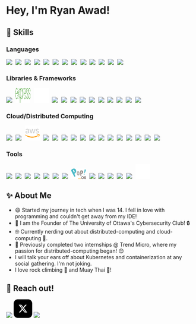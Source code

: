 <!--<a href="#">
<img align="right" src="https://github-readme-stats.vercel.app/api?username=ryan-awad&show_icons=true&hide_border=true&theme=dracula">
</a>-->


# Hey, I'm Ryan Awad!

<!--![Ryan Awad's GitHub stats](https://github-readme-stats.vercel.app/api?username=ryan-awad&count_private=true&show_icons=true&show=prs_merged&rank_icon=percentile&theme=synthwave)-->

## 🚀 Skills

### Languages

<div>
  <img src="https://cdn.jsdelivr.net/gh/devicons/devicon@latest/icons/go/go-original-wordmark.svg" style="width: 40px; padding-right: 5px;" />
  <img src="https://cdn.jsdelivr.net/gh/devicons/devicon@latest/icons/python/python-original.svg" style="width: 40px; padding-right: 5px;" />     
  <img src="https://cdn.jsdelivr.net/gh/devicons/devicon@latest/icons/javascript/javascript-original.svg" style="width: 40px; padding-right: 5px;" />   
  <img src="https://cdn.jsdelivr.net/gh/devicons/devicon@latest/icons/typescript/typescript-original.svg" style="width: 40px; padding-right: 5px;" />
  <img src="https://cdn.jsdelivr.net/gh/devicons/devicon@latest/icons/java/java-original.svg" style="width: 40px; padding-right: 5px;" />
  <img src="https://cdn.jsdelivr.net/gh/devicons/devicon@latest/icons/c/c-original.svg" style="width: 40px; padding-right: 5px;" />
  <img src="https://cdn.jsdelivr.net/gh/devicons/devicon@latest/icons/cplusplus/cplusplus-original.svg" style="width: 40px; padding-right: 5px;" />
  <img src="https://cdn.jsdelivr.net/gh/devicons/devicon@latest/icons/csharp/csharp-original.svg" style="width: 40px; padding-right: 5px;" />
  <img src="https://bashlogo.com/img/symbol/png/monochrome_light.png" style="width: 40px; padding-right: 5px;" />
  <img src="https://cdn.jsdelivr.net/gh/devicons/devicon@latest/icons/html5/html5-original.svg" style="width: 40px; padding-right: 5px;" />
  <img src="https://cdn.jsdelivr.net/gh/devicons/devicon@latest/icons/css3/css3-original.svg" style="width: 40px; padding-right: 5px;" />
  <img src="https://cdn.jsdelivr.net/gh/devicons/devicon@latest/icons/arduino/arduino-original-wordmark.svg" style="width: 40px; padding-right: 5px;" />
  <img src="https://cdn.jsdelivr.net/gh/devicons/devicon@latest/icons/php/php-original.svg" style="width: 40px; padding-right: 5px;" />
</div>

### Libraries & Frameworks

<div>
  <img src="https://cdn.jsdelivr.net/gh/devicons/devicon@latest/icons/nodejs/nodejs-plain-wordmark.svg" style="width: 40px; padding-right: 5px;" />
  <img src="./images/express_logo.svg" style="width: 40px; padding-right: 5px; height: 40px;" />
  <img src="./images/flask-original.svg" style="width: 40px; padding-right: 5px;" />
  <img src="https://cdn.jsdelivr.net/gh/devicons/devicon@latest/icons/react/react-original.svg" style="width: 40px; padding-right: 5px;" />
  <img src="https://cdn.jsdelivr.net/gh/devicons/devicon@latest/icons/nextjs/nextjs-original.svg" style="width: 40px; padding-right: 5px;" />
  <img src="https://cdn.jsdelivr.net/gh/devicons/devicon@latest/icons/mysql/mysql-original-wordmark.svg" style="width: 40px; padding-right: 5px;" />
  <img src="https://cdn.jsdelivr.net/gh/devicons/devicon@latest/icons/postgresql/postgresql-original.svg" style="width: 40px; padding-right: 5px;" />
  <img src="https://cdn.jsdelivr.net/gh/devicons/devicon@latest/icons/redis/redis-plain-wordmark.svg" style="width: 40px; padding-right: 5px;" />
  <img src="https://cdn.jsdelivr.net/gh/devicons/devicon@latest/icons/nginx/nginx-original.svg" style="width: 40px; padding-right: 5px;" />
  <img src="https://cdn.jsdelivr.net/gh/devicons/devicon@latest/icons/apache/apache-original.svg" style="width: 40px; padding-right: 5px;" />
  <img src="https://cdn.jsdelivr.net/gh/devicons/devicon@latest/icons/vuejs/vuejs-original.svg" style="width: 40px; padding-right: 5px;" />
  <img src="https://cdn.jsdelivr.net/gh/devicons/devicon@latest/icons/tensorflow/tensorflow-original.svg" style="width: 40px; padding-right: 5px;" />
  <img src="https://cdn.jsdelivr.net/gh/devicons/devicon@latest/icons/scikitlearn/scikitlearn-original.svg" style="width: 40px; padding-right: 5px;" />
</div>

### Cloud/Distributed Computing

<div>
  <img src="https://cdn.jsdelivr.net/gh/devicons/devicon@latest/icons/kubernetes/kubernetes-original.svg" style="width: 40px; padding-right: 5px;" />
  <img src="https://falco.org/img/brand/falco-icon-color.svg" style="width: 40px; padding-right: 5px;" />
  <img src="./images/amazonwebservices-original-wordmark.svg" style="width: 40px; padding-right: 5px;" />
  <img src="https://cdn.jsdelivr.net/gh/devicons/devicon@latest/icons/terraform/terraform-original.svg" style="width: 40px; padding-right: 5px;" />
  <img src="https://icon.icepanel.io/AWS/svg/Compute/EC2.svg" style="width: 40px; padding-right: 5px;" />
  <img src="https://icon.icepanel.io/AWS/svg/Compute/Lambda.svg" style="width: 40px; padding-right: 5px;" />
  <img src="https://icon.icepanel.io/AWS/svg/Containers/Elastic-Kubernetes-Service.svg" style="width: 40px; padding-right: 5px;" />
  <img src="https://icon.icepanel.io/AWS/svg/Containers/Elastic-Container-Service.svg" style="width: 40px; padding-right: 5px;" />
  <img src="https://icon.icepanel.io/AWS/svg/Database/RDS.svg" style="width: 40px; padding-right: 5px;" />
  <img src="https://icon.icepanel.io/AWS/svg/Database/DynamoDB.svg" style="width: 40px; padding-right: 5px;" />
  <img src="https://icon.icepanel.io/AWS/svg/Networking-Content-Delivery/Virtual-Private-Cloud.svg" style="width: 40px; padding-right: 5px;" />
  <img src="https://icon.icepanel.io/AWS/svg/Analytics/Kinesis.svg" style="width: 40px; padding-right: 5px;" />
  <img src="https://icon.icepanel.io/AWS/svg/Storage/Simple-Storage-Service.svg" style="width: 40px; padding-right: 5px;" />
  <img src="https://icon.icepanel.io/AWS/svg/App-Integration/Simple-Queue-Service.svg" style="width: 40px; padding-right: 5px;" />
  <img src="https://cdn.jsdelivr.net/gh/devicons/devicon@latest/icons/cloudflare/cloudflare-original.svg" style="width: 40px; padding-right: 5px;" />
  <img src="https://cdn.jsdelivr.net/gh/devicons/devicon@latest/icons/firebase/firebase-original.svg" style="width: 40px; padding-right: 5px;" />
</div>

### Tools

<div>
  <img src="https://cdn.jsdelivr.net/gh/devicons/devicon@latest/icons/docker/docker-plain-wordmark.svg" style="width: 40px; padding-right: 5px;" />
  <img src="https://cdn.jsdelivr.net/gh/devicons/devicon@latest/icons/githubactions/githubactions-original.svg" style="width: 40px; padding-right: 5px;" />
  <img src="https://cdn.jsdelivr.net/gh/devicons/devicon@latest/icons/jenkins/jenkins-original.svg" style="width: 40px; padding-right: 5px;" />
  <img src="https://cdn.jsdelivr.net/gh/devicons/devicon@latest/icons/git/git-original.svg" style="width: 40px; padding-right: 5px;" />
  <img src="https://cdn.jsdelivr.net/gh/devicons/devicon@latest/icons/linux/linux-original.svg" style="width: 40px; padding-right: 5px;" />
  <img src="https://www.vectorlogo.zone/logos/ubuntu/ubuntu-icon.svg" style="width: 40px; padding-right: 5px;" />
  <img src="https://cdn.jsdelivr.net/gh/devicons/devicon@latest/icons/debian/debian-original.svg" style="width: 40px; padding-right: 5px;" />
  <img src="./images/Pop_OS-Logo-nobg.svg" style="width: 40px; padding-right: 5px;" />
  <img src="https://cdn.jsdelivr.net/gh/devicons/devicon@latest/icons/raspberrypi/raspberrypi-original.svg" style="width: 40px; padding-right: 5px;" />
  <img src="https://cdn.jsdelivr.net/gh/devicons/devicon@latest/icons/vscode/vscode-original.svg" style="width: 40px; padding-right: 5px;" />
  <img src="https://cdn.jsdelivr.net/gh/devicons/devicon@latest/icons/ohmyzsh/ohmyzsh-original.svg" style="width: 40px; padding-right: 5px;" />
  <img src="https://cdn.jsdelivr.net/gh/devicons/devicon@latest/icons/k3s/k3s-original.svg" style="width: 40px; padding-right: 5px;" />
  <img src="https://cdn.jsdelivr.net/gh/devicons/devicon@latest/icons/jupyter/jupyter-original.svg" style="width: 40px; padding-right: 5px;" />
  <img src="./images/latex-original.svg" style="width: 40px; padding-right: 5px;" />
</div>

## ✨ About Me

- 😄 Started my journey in tech when I was 14. I fell in love with programming and couldn't get away from my IDE!
- 🤝 I am the Founder of The University of Ottawa's Cybersecurity Club! 🔒
- 🤓 Currently nerding out about distributed-computing and cloud-computing 🚀. 
- 🌱 Previously completed two internships @ Trend Micro, where my passion for distributed-computing began! 😊
- I will talk your ears off about Kubernetes and containerization at any social gathering. I'm not joking.
- I love rock climbing 🧗 and Muay Thai 👊!

## 🔗 Reach out!

<a href="https://linkedin.com/in/ryanawad" target="_blank"><img src="https://cdn.jsdelivr.net/gh/devicons/devicon@latest/icons/linkedin/linkedin-original.svg" width="50px" /></a>
<a href="https://x.com/ryanawad1337" target="_blank"><img src="./images/x-social-media-logo-icon.svg" width="50px" /></a>
<a href="https://www.kaggle.com/ryanawad" target="_blank"><img src="https://cdn.jsdelivr.net/gh/devicons/devicon@latest/icons/kaggle/kaggle-original.svg" width="50px" /></a>


<!--
[![](https://img.shields.io/badge/-LinkedIn-0E76A8?style=flat-square&logo=LinkedIn&logoColor=fff)](https://www.linkedin.com/in/ryanawad/)
[![](https://img.shields.io/badge/-Kaggle-20beff?style=flat-square&logo=Kaggle&logoColor=fff)](https://www.kaggle.com/ryanawad)
[![](https://img.shields.io/badge/-Devpost-003e54?style=flat-square&logo=Devpost&logoColor=fff)](https://devpost.com/ryan-awad)
[![](https://img.shields.io/badge/-DM::OJ-ffde05?style=flat-square)](https://dmoj.ca/user/RyanAwad)
[![](https://img.shields.io/badge/-Codeforces-1F8ACB?logo=codeforces&logoColor=white)](https://codeforces.com/profile/RyanAwad)
-->
